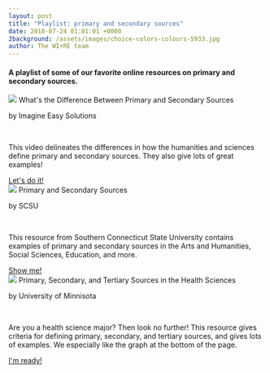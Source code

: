```yaml
---
layout: post
title: "Playlist: primary and secondary sources"
date: 2018-07-24 01:01:01 +0000
2background: /assets/images/choice-colors-colours-5933.jpg
author: The WI+RE team 
---
```


#### A playlist of some of our favorite online resources on primary and secondary sources.

<div class="row">
    <div class="col s12 m6">
      <div class="card">
        <div class="card-image">
          <img src="{{site.baseurl}}/assets/images/blur-close-up-design-196645.jpg">
          <span class="card-title">What's the Difference Between Primary and Secondary Sources</span>
        </div>
        <div class="card-content">
          <p>by Imagine Easy Solutions</p>
            <br>
          <p>This video delineates the differences in how the humanities and sciences define primary and secondary sources. They also give lots of great examples!</p>
        </div>
        <div class="card-action">
          <a href="https://www.youtube.com/watch?v=1m5l_FnHZ0o" target="_blank">Let's do it!</a>
        </div>
      </div>
    </div>
    <div class="col s12 m6">
      <div class="card">
        <div class="card-image">
          <img src="{{site.baseurl}}/assets/images/sand-full-size.jpg">
          <span class="card-title">Primary and Secondary Sources</span>
        </div>
        <div class="card-content">
          <p>by SCSU</p>
            <br>
          <p>This resource from Southern Connecticut State University contains examples of primary and secondary sources in the Arts and Humanities, Social Sciences, Education, and more.</p>
        </div>
        <div class="card-action">
          <a href="https://libguides.southernct.edu/c.php?g=7346&p=35333" target="_blank">Show me!</a>
        </div>
      </div>
    </div>
  </div>
<div class="row">
    <div class="col s12 m6">
      <div class="card">
        <div class="card-image">
          <img src="{{site.baseurl}}/assets/images/choice-colors-colours-5933.jpg">
          <span class="card-title">Primary, Secondary, and Tertiary Sources in the Health Sciences</span>
        </div>
        <div class="card-content">
          <p>by University of Minnisota</p>
            <br>
          <p>Are you a health science major? Then look no further! This resource gives criteria for defining primary, secondary, and tertiary sources, and gives lots of examples. We especially like the graph at the bottom of the page.</p>
        </div>
        <div class="card-action">
          <a href="https://hsl.lib.umn.edu/biomed/help/primary-secondary-and-tertiary-sources-health-sciences" target="_blank">I'm ready!</a>
        </div>
      </div>
    </div>
  </div>
